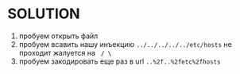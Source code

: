 # SOLUTION

1. пробуем открыть файл 
2. пробуем всавить нашу инъекцию ```../../../../../etc/hosts``` не проходит жалуется на ``` / \``` 
3. пробуем закодировать еще раз в url ```..%2f..%2fetc%2fhosts```
